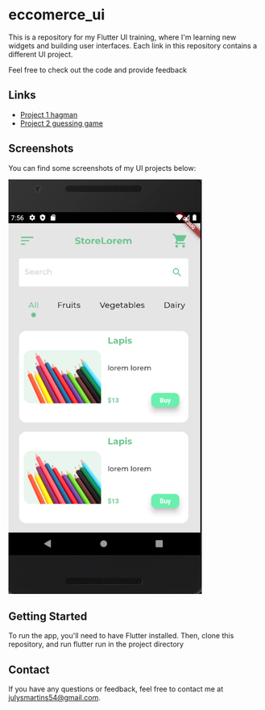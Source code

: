 # eccomerce_ui

This is a repository for my Flutter UI training, where I'm learning new widgets and building user interfaces. Each link in this repository contains a different UI project.

Feel free to check out the code and provide feedback

## Links 
- [Project 1 hagman](https://github.com/julysNICK/hangman_mobile_flutter)
- [Project 2 guessing game](https://github.com/julysNICK/guessing_game)

## Screenshots

You can find some screenshots of my UI projects below:


![](image1.png)

## Getting Started

To run the app, you'll need to have Flutter installed. Then, clone this repository, and run flutter run in the project directory

## Contact
If you have any questions or feedback, feel free to contact me at julysmartins54@gmail.com.

